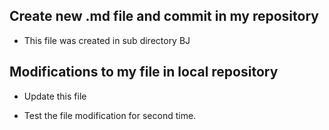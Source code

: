 ## Create new .md file and commit in my repository

- This file was created in sub directory BJ


## Modifications to my file in local repository
- Update this file

- Test the file modification for second time.
